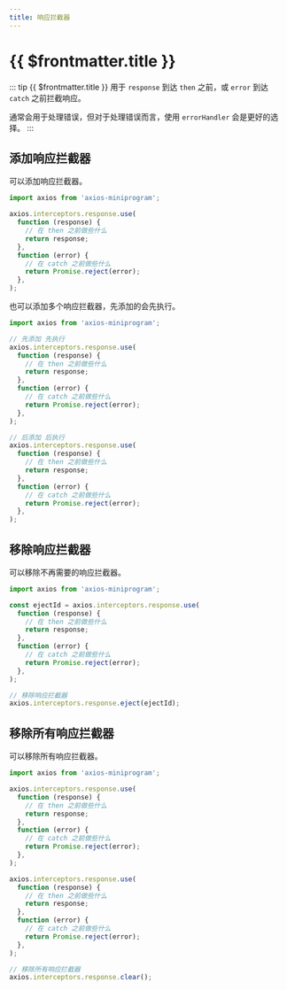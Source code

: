 ```yaml
---
title: 响应拦截器
---
```


# {{ $frontmatter.title }}

::: tip {{ $frontmatter.title }}
用于 `response` 到达 `then` 之前，或 `error` 到达 `catch` 之前拦截响应。

通常会用于处理错误，但对于处理错误而言，使用 `errorHandler` 会是更好的选择。
:::

## 添加响应拦截器

可以添加响应拦截器。

```ts
import axios from 'axios-miniprogram';

axios.interceptors.response.use(
  function (response) {
    // 在 then 之前做些什么
    return response;
  },
  function (error) {
    // 在 catch 之前做些什么
    return Promise.reject(error);
  },
);
```

也可以添加多个响应拦截器，先添加的会先执行。

```ts
import axios from 'axios-miniprogram';

// 先添加 先执行
axios.interceptors.response.use(
  function (response) {
    // 在 then 之前做些什么
    return response;
  },
  function (error) {
    // 在 catch 之前做些什么
    return Promise.reject(error);
  },
);

// 后添加 后执行
axios.interceptors.response.use(
  function (response) {
    // 在 then 之前做些什么
    return response;
  },
  function (error) {
    // 在 catch 之前做些什么
    return Promise.reject(error);
  },
);
```

## 移除响应拦截器

可以移除不再需要的响应拦截器。

```ts
import axios from 'axios-miniprogram';

const ejectId = axios.interceptors.response.use(
  function (response) {
    // 在 then 之前做些什么
    return response;
  },
  function (error) {
    // 在 catch 之前做些什么
    return Promise.reject(error);
  },
);

// 移除响应拦截器
axios.interceptors.response.eject(ejectId);
```

## 移除所有响应拦截器

可以移除所有响应拦截器。

```ts
import axios from 'axios-miniprogram';

axios.interceptors.response.use(
  function (response) {
    // 在 then 之前做些什么
    return response;
  },
  function (error) {
    // 在 catch 之前做些什么
    return Promise.reject(error);
  },
);

axios.interceptors.response.use(
  function (response) {
    // 在 then 之前做些什么
    return response;
  },
  function (error) {
    // 在 catch 之前做些什么
    return Promise.reject(error);
  },
);

// 移除所有响应拦截器
axios.interceptors.response.clear();
```
